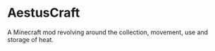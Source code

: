 AestusCraft
==========

A Minecraft mod revolving around the collection, movement, use and storage of heat.